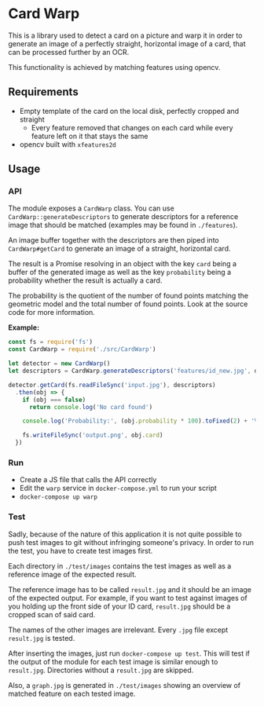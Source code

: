 # Card Warp

This is a library used to detect a card on a picture and warp it in order to generate an image of a perfectly straight, horizontal image of a card, that can be processed further by an OCR.

This functionality is achieved by matching features using opencv.

## Requirements

- Empty template of the card on the local disk, perfectly cropped and straight
    - Every feature removed that changes on each card while every feature left on it that stays the same
- opencv built with `xfeatures2d`

## Usage

### API

The module exposes a `CardWarp` class. You can use `CardWarp::generateDescriptors` to generate descriptors for a reference image that should be matched (examples may be found in `./features`).

An image buffer together with the descriptors are then piped into `CardWarp#getCard` to generate an image of a straight, horizontal card.

The result is a Promise resolving in an object with the key `card` being a buffer of the generated image as well as the key `probability` being a probability whether the result is actually a card.

The probability is the quotient of the number of found points matching the geometric model and the total number of found points. Look at the source code for more information.

**Example:**

```javascript
const fs = require('fs')
const CardWarp = require('./src/CardWarp')

let detector = new CardWarp()
let descriptors = CardWarp.generateDescriptors('features/id_new.jpg', detector.getDetector())

detector.getCard(fs.readFileSync('input.jpg'), descriptors)
  .then(obj => {
    if (obj === false)
      return console.log('No card found')

    console.log('Probability:', (obj.probability * 100).toFixed(2) + '%')

    fs.writeFileSync('output.png', obj.card)
  })
```

### Run

- Create a JS file that calls the API correctly
- Edit the `warp` service in `docker-compose.yml` to run your script
- `docker-compose up warp`

### Test

Sadly, because of the nature of this application it is not quite possible to push test images to git without infringing someone's privacy.
In order to run the test, you have to create test images first.

Each directory in `./test/images` contains the test images as well as a reference image of the expected result.

The reference image has to be called `result.jpg` and it should be an image of the expected output.
For example, if you want to test against images of you holding up the front side of your ID card, `result.jpg` should be a cropped scan of said card.

The names of the other images are irrelevant. Every `.jpg` file except `result.jpg` is tested.

After inserting the images, just run `docker-compose up test`.
This will test if the output of the module for each test image is similar enough to `result.jpg`.
Directories without a `result.jpg` are skipped.

Also, a `graph.jpg` is generated in `./test/images` showing an overview of matched feature on each tested image.